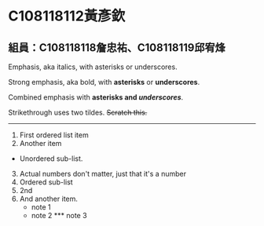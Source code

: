 # C108118112黃彥欽

## 組員：C108118118詹忠祐、C108118119邱宥烽

Emphasis, aka italics, with asterisks or underscores.

Strong emphasis, aka bold, with **asterisks** or **underscores**.

Combined emphasis with **asterisks and *underscores***.

Strikethrough uses two tildes. ~~Scratch this.~~

___

1. First ordered list item
2. Another item
  * Unordered sub-list.
3. Actual numbers don't matter, just that it's a number
  1. Ordered sub-list
   2. 2nd
4. And another item.
   * note 1
   * note 2
   *** note 3    
